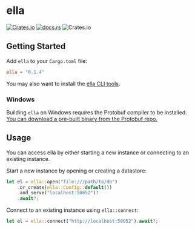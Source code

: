 # ella

[![Crates.io](https://img.shields.io/crates/v/ella?style=for-the-badge)](https://crates.io/crates/ella/)
[![docs.rs](https://img.shields.io/docsrs/ella?style=for-the-badge)](https://docs.rs/ella/)
![Crates.io](https://img.shields.io/crates/l/ella?style=for-the-badge)

<!-- cargo-rdme start -->

## Getting Started

Add `ella` to your `Cargo.toml` file:

```toml
ella = "0.1.4"
```

You may also want to install the [ella CLI tools](https://crates.io/crates/ella-cli/).

### Windows

Building `ella` on Windows requires the Protobuf compiler to be installed.
[You can download a pre-built binary from the Protobuf repo.](https://github.com/protocolbuffers/protobuf/releases)

## Usage

You can access ella by either starting a new instance or connecting to an existing instance.

Start a new instance by opening or creating a datastore:

```rust
let el = ella::open("file:///path/to/db")
    .or_create(ella::Config::default())
    .and_serve("localhost:50052")?
    .await?;

```

Connect to an existing instance using `ella::connect`:

```rust
let el = ella::connect("http://localhost:50052").await?;
```

<!-- cargo-rdme end -->
